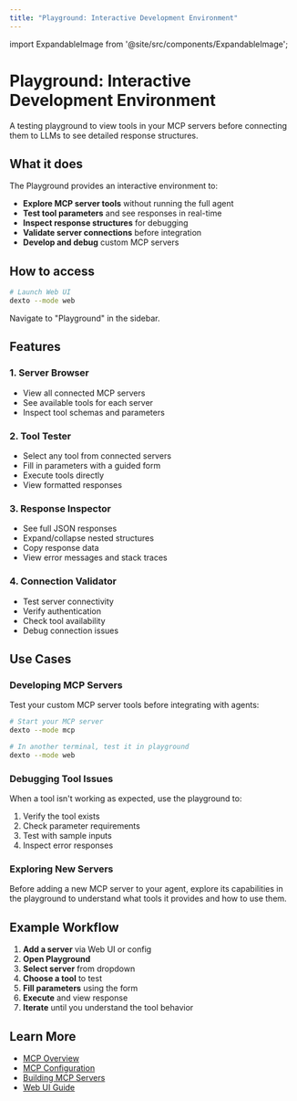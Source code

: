 ```yaml
---
title: "Playground: Interactive Development Environment"
---
```


import ExpandableImage from '@site/src/components/ExpandableImage';

# Playground: Interactive Development Environment

A testing playground to view tools in your MCP servers before connecting them to LLMs to see detailed response structures.

<ExpandableImage src="/assets/playground_demo.gif" alt="Playground Demo" title="Playground: Interactive Development Environment" width={900} />

## What it does

The Playground provides an interactive environment to:
- **Explore MCP server tools** without running the full agent
- **Test tool parameters** and see responses in real-time
- **Inspect response structures** for debugging
- **Validate server connections** before integration
- **Develop and debug** custom MCP servers

## How to access

```bash
# Launch Web UI
dexto --mode web
```

Navigate to "Playground" in the sidebar.

## Features

### 1. Server Browser
- View all connected MCP servers
- See available tools for each server
- Inspect tool schemas and parameters

### 2. Tool Tester
- Select any tool from connected servers
- Fill in parameters with a guided form
- Execute tools directly
- View formatted responses

### 3. Response Inspector
- See full JSON responses
- Expand/collapse nested structures
- Copy response data
- View error messages and stack traces

### 4. Connection Validator
- Test server connectivity
- Verify authentication
- Check tool availability
- Debug connection issues

## Use Cases

### Developing MCP Servers
Test your custom MCP server tools before integrating with agents:

```bash
# Start your MCP server
dexto --mode mcp

# In another terminal, test it in playground
dexto --mode web
```

### Debugging Tool Issues
When a tool isn't working as expected, use the playground to:
1. Verify the tool exists
2. Check parameter requirements
3. Test with sample inputs
4. Inspect error responses

### Exploring New Servers
Before adding a new MCP server to your agent, explore its capabilities in the playground to understand what tools it provides and how to use them.

## Example Workflow

1. **Add a server** via Web UI or config
2. **Open Playground**
3. **Select server** from dropdown
4. **Choose a tool** to test
5. **Fill parameters** using the form
6. **Execute** and view response
7. **Iterate** until you understand the tool behavior

## Learn More

- [MCP Overview](/docs/mcp/overview)
- [MCP Configuration](/docs/guides/configuring-dexto/mcpConfiguration)
- [Building MCP Servers](https://modelcontextprotocol.io/)
- [Web UI Guide](/docs/guides/web-ui)
